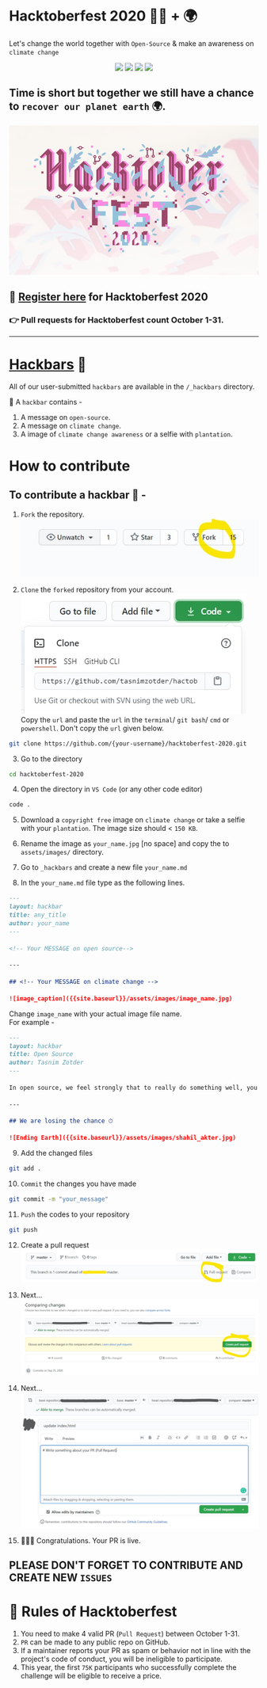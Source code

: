 # Hacktoberfest 2020 👩‍💻 + 🌍

Let's change the world together with `Open-Source` & make an awareness on `climate change`

<p align="center">
  <a><img src="https://img.shields.io/github/labels/tasnimzotder/hacktoberfest-2020/hacktoberfest?style=flat-square" /></a>
  <a><img src="https://img.shields.io/github/hacktoberfest/2020/tasnimzotder/hacktoberfest-2020?style=flat-square" /></a>
  <a><img src="https://img.shields.io/github/issues/tasnimzotder/hacktoberfest-2020?style=flat-square" /></a>
  <a><img src="https://img.shields.io/github/issues-pr/tasnimzotder/hacktoberfest-2020?style=flat-square" /></a>
</p>

## Time is short but together we still have a chance to `recover our planet earth` 🌍.

![Hacktoberfest](/assets/docs_img/hacktoberfest.jpg)

## 📝 [Register here](https://hacktoberfest.digitalocean.com/) for Hacktoberfest 2020

### 👉 Pull requests for Hacktoberfest count October 1-31.

---

# [Hackbars](https://tasnimzotder.github.io/hacktoberfest-2020/hackbars) 🍫

All of our user-submitted `hackbars` are available in the `/_hackbars` directory.

🎁 A `hackbar` contains -

1. A message on `open-source`.
1. A message on `climate change`.
1. A image of `climate change awareness` or a selfie with `plantation`.

# How to contribute

## To contribute a hackbar 🍫 - 

1. `Fork` the repository.
![Fork](/assets/docs_img/fork.jpg)

2. `Clone` the `forked` repository from your account.
![Clone](/assets/docs_img/clone.jpg)
Copy the `url` and paste the `url` in the `terminal`/ `git bash`/ `cmd` or `powershell`.
Don't copy the `url` given below.
```bash
git clone https://github.com/{your-username}/hacktoberfest-2020.git
```

3. Go to the directory
```bash
cd hacktoberfest-2020
```

4. Open the directory in `VS Code` (or any other code editor)
```bash
code .
```

5. Download a `copyright free` image on `climate change` or take a selfie with your `plantation`. The image size should < `150 KB`.

6. Rename the image as `your_name.jpg` [no space] and copy the to `assets/images/` directory.

7. Go to `_hackbars` and create a new file `your_name.md`

8. In the `your_name.md` file type as the following lines.
```markdown
---
layout: hackbar
title: any_title
author: your_name
---

<!-- Your MESSAGE on open source-->

---

## <!-- Your MESSAGE on climate change -->

![image_caption]({{site.baseurl}}/assets/images/image_name.jpg)
```
Change `image_name` with your actual image file name.<br>
For example -
```markdown
---
layout: hackbar
title: Open Source
author: Tasnim Zotder
---

In open source, we feel strongly that to really do something well, you have to get a lot of people involved.

---

## We are losing the chance ⏱

![Ending Earth]({{site.baseurl}}/assets/images/shahil_akter.jpg)
```

9. Add the changed files
```bash
git add .
```

10. `Commit` the changes you have made
```bash
git commit -m "your_message"
```

11. `Push` the codes to your repository
```bash
git push
```

12. Create a pull request
![PR](/assets/docs_img/PR.jpg)

13. Next...
![PR](/assets/docs_img/PR_1.jpg)

14. Next...
![PR](/assets/docs_img/PR_2.jpg)

15. 🎉🎉🎉 Congratulations. Your PR is live.


## PLEASE DON'T FORGET TO CONTRIBUTE AND CREATE NEW `ISSUES`

# 📝 Rules of Hacktoberfest

1. You need to make 4 valid PR (`Pull Request`) between October 1-31.
1. `PR` can be made to any public repo on GitHub.
1. If a maintainer reports your PR as spam or behavior not in line with the project's code of conduct, you will be ineligible to participate.
1. This year, the first `75K` participants who successfully complete the challenge will be eligible to receive a price.
